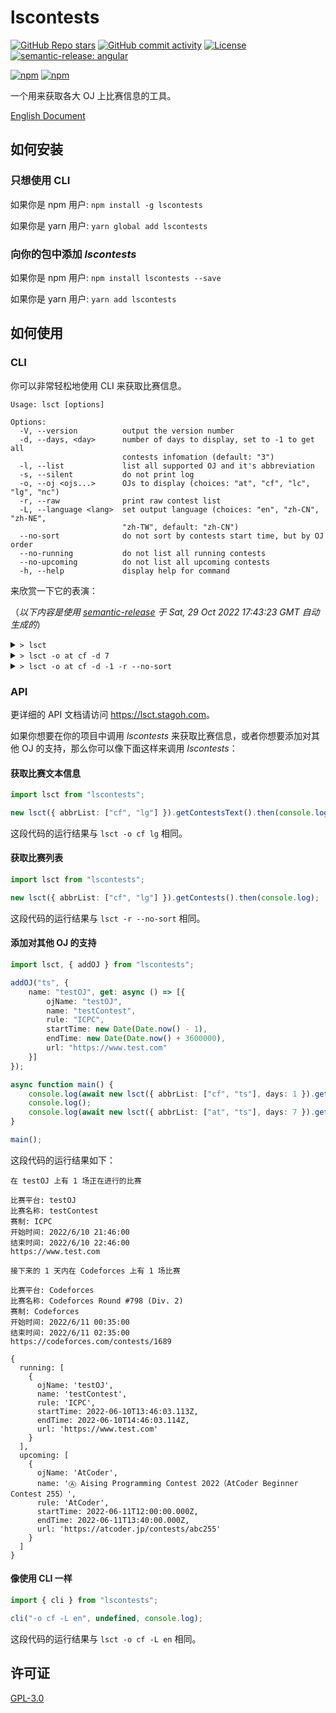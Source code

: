 # lscontests

[![GitHub Repo stars](https://img.shields.io/github/stars/StableAgOH/lscontests?style=social)](https://github.com/StableAgOH/lscontests)
[![GitHub commit activity](https://img.shields.io/github/commit-activity/m/StableAgOH/lscontests?logo=github)](https://github.com/StableAgOH/lscontests)
[![License](https://img.shields.io/github/license/StableAgOH/lscontests)](https://github.com/StableAgOH/lscontests)
[![semantic-release: angular](https://img.shields.io/badge/semantic--release-angular-e10079?logo=semantic-release)](https://github.com/semantic-release/semantic-release)

[![npm](https://img.shields.io/npm/v/lscontests?logo=npm)](https://www.npmjs.com/package/lscontests)
[![npm](https://img.shields.io/npm/dw/lscontests?logo=npm)](https://www.npmjs.com/package/lscontests)

一个用来获取各大 OJ 上比赛信息的工具。

[English Document](./README.md)

## 如何安装

### 只想使用 CLI

如果你是 npm 用户: `npm install -g lscontests`

如果你是 yarn 用户: `yarn global add lscontests`

### 向你的包中添加 *lscontests*

如果你是 npm 用户: `npm install lscontests --save`

如果你是 yarn 用户: `yarn add lscontests`

## 如何使用

### CLI

你可以非常轻松地使用 CLI 来获取比赛信息。

<!-- block_help begin -->
```text
Usage: lsct [options]

Options:
  -V, --version          output the version number
  -d, --days, <day>      number of days to display, set to -1 to get all
                         contests infomation (default: "3")
  -l, --list             list all supported OJ and it's abbreviation
  -s, --silent           do not print log
  -o, --oj <ojs...>      OJs to display (choices: "at", "cf", "lc", "lg", "nc")
  -r, --raw              print raw contest list
  -L, --language <lang>  set output language (choices: "en", "zh-CN", "zh-NE",
                         "zh-TW", default: "zh-CN")
  --no-sort              do not sort by contests start time, but by OJ order
  --no-running           do not list all running contests
  --no-upcoming          do not list all upcoming contests
  -h, --help             display help for command
```
<!-- block_help end -->

来欣赏一下它的表演：

<!-- block_cli begin -->
（*以下内容是使用 [semantic-release](https://github.com/semantic-release/semantic-release) 于 Sat, 29 Oct 2022 17:43:23 GMT 自动生成的*）

<details>
<summary> <code>> lsct </code> </summary>

```text
在 Luogu 上有 2 场正在进行的比赛

比赛平台: Luogu
比赛名称: CSP-J 2022 自测
赛制: IOI
开始时间: 10/29/2022, 04:30:00
结束时间: 11/5/2022, 14:00:00
https://www.luogu.com.cn/contest/90215

比赛平台: Luogu
比赛名称: CSP-S 2022 自测
赛制: IOI
开始时间: 10/29/2022, 10:45:00
结束时间: 11/5/2022, 14:00:00
https://www.luogu.com.cn/contest/90216

接下来的 3 天内在 LeetCode,AtCoder 上有 2 场比赛

比赛平台: LeetCode
比赛名称: Weekly Contest 317
赛制: AtCoder
开始时间: 10/30/2022, 02:30:00
结束时间: 10/30/2022, 04:00:00
https://leetcode.com/contest/weekly-contest-317

比赛平台: AtCoder
比赛名称: Ⓗ TOYOTA MOTOR CORPORATION Programming Contest 2022（AtCoder Heuristic Contest 015）
赛制: AtCoder
开始时间: 10/30/2022, 06:00:00
结束时间: 10/30/2022, 10:00:00
https://atcoder.jp/contests/ahc015
```

</details>

<details>
<summary> <code>> lsct -o at cf -d 7</code> </summary>

```text
在 AtCoder,Codeforces 上没有正在进行的比赛捏

接下来的 7 天内在 AtCoder,Codeforces 上有 3 场比赛

比赛平台: AtCoder
比赛名称: Ⓗ TOYOTA MOTOR CORPORATION Programming Contest 2022（AtCoder Heuristic Contest 015）
赛制: AtCoder
开始时间: 10/30/2022, 06:00:00
结束时间: 10/30/2022, 10:00:00
https://atcoder.jp/contests/ahc015

比赛平台: Codeforces
比赛名称: Codeforces Round (Div. 2)
赛制: Codeforces
开始时间: 11/4/2022, 14:35:00
结束时间: 11/4/2022, 16:35:00
https://codeforces.com/contests/1747

比赛平台: AtCoder
比赛名称: Ⓐ AtCoder Beginner Contest 276
赛制: AtCoder
开始时间: 11/5/2022, 12:00:00
结束时间: 11/5/2022, 13:40:00
https://atcoder.jp/contests/abc276
```

</details>

<details>
<summary> <code>> lsct -o at cf -d -1 -r --no-sort</code> </summary>

```json
{
  "running": [],
  "upcoming": [
    {
      "ojName": "AtCoder",
      "name": "Ⓗ TOYOTA MOTOR CORPORATION Programming Contest 2022（AtCoder Heuristic Contest 015）",
      "rule": "AtCoder",
      "startTime": "2022-10-30T06:00:00.000Z",
      "endTime": "2022-10-30T10:00:00.000Z",
      "url": "https://atcoder.jp/contests/ahc015"
    },
    {
      "ojName": "AtCoder",
      "name": "Ⓐ AtCoder Beginner Contest 276",
      "rule": "AtCoder",
      "startTime": "2022-11-05T12:00:00.000Z",
      "endTime": "2022-11-05T13:40:00.000Z",
      "url": "https://atcoder.jp/contests/abc276"
    },
    {
      "ojName": "AtCoder",
      "name": "Ⓗ HACK TO THE FUTURE 2023 qual（AtCoder Heuristic Contest 016）",
      "rule": "AtCoder",
      "startTime": "2022-11-11T10:00:00.000Z",
      "endTime": "2022-11-20T10:00:00.000Z",
      "url": "https://atcoder.jp/contests/ahc016"
    },
    {
      "ojName": "AtCoder",
      "name": "Ⓐ Daiwa Securities Co. Ltd. Programming Contest 2022 Autumn (AtCoder Beginner Contest 277)",
      "rule": "AtCoder",
      "startTime": "2022-11-12T12:00:00.000Z",
      "endTime": "2022-11-12T13:40:00.000Z",
      "url": "https://atcoder.jp/contests/abc277"
    },
    {
      "ojName": "AtCoder",
      "name": "Ⓐ TOYOTA SYSTEMS Programming Contest 2022(AtCoder Beginner Contest 279)",
      "rule": "AtCoder",
      "startTime": "2022-11-26T12:00:00.000Z",
      "endTime": "2022-11-26T13:40:00.000Z",
      "url": "https://atcoder.jp/contests/abc279"
    },
    {
      "ojName": "Codeforces",
      "name": "Codeforces Round (Div. 2)",
      "rule": "Codeforces",
      "startTime": "2022-11-04T14:35:00.000Z",
      "endTime": "2022-11-04T16:35:00.000Z",
      "url": "https://codeforces.com/contests/1747"
    },
    {
      "ojName": "Codeforces",
      "name": "CodeTON Round 3 (Div. 1 + Div. 2, Rated, Prizes!)",
      "rule": "Codeforces",
      "startTime": "2022-11-06T14:35:00.000Z",
      "endTime": "2022-11-06T16:35:00.000Z",
      "url": "https://codeforces.com/contests/1750"
    },
    {
      "ojName": "Codeforces",
      "name": "Codeforces Round (Div. 2)",
      "rule": "Codeforces",
      "startTime": "2022-11-12T14:35:00.000Z",
      "endTime": "2022-11-12T16:35:00.000Z",
      "url": "https://codeforces.com/contests/1748"
    },
    {
      "ojName": "Codeforces",
      "name": "45th ICPC World Finals Challenge powered by Huawei - Problem 1",
      "startTime": "2022-11-17T00:00:00.000Z",
      "endTime": "2022-11-30T23:59:00.000Z",
      "url": "https://codeforces.com/contests/1751"
    },
    {
      "ojName": "Codeforces",
      "name": "45th ICPC World Finals Challenge powered by Huawei - Problem 2",
      "startTime": "2022-11-17T00:00:00.000Z",
      "endTime": "2022-11-30T23:59:00.000Z",
      "url": "https://codeforces.com/contests/1752"
    },
    {
      "ojName": "Codeforces",
      "name": "Codeforces Round (Div. 2)",
      "rule": "Codeforces",
      "startTime": "2022-12-27T14:35:00.000Z",
      "endTime": "2022-12-27T16:35:00.000Z",
      "url": "https://codeforces.com/contests/1731"
    }
  ]
}
```

</details>
<!-- block_cli end -->

### API

更详细的 API 文档请访问 <https://lsct.stagoh.com>。

如果你想要在你的项目中调用 *lscontests* 来获取比赛信息，或者你想要添加对其他 OJ 的支持，那么你可以像下面这样来调用 *lscontests*：

#### 获取比赛文本信息

```typescript
import lsct from "lscontests";

new lsct({ abbrList: ["cf", "lg"] }).getContestsText().then(console.log);
```

这段代码的运行结果与 `lsct -o cf lg` 相同。

#### 获取比赛列表

```typescript
import lsct from "lscontests";

new lsct({ abbrList: ["cf", "lg"] }).getContests().then(console.log);
```

这段代码的运行结果与 `lsct -r --no-sort` 相同。

#### 添加对其他 OJ 的支持

```typescript
import lsct, { addOJ } from "lscontests";

addOJ("ts", {
    name: "testOJ", get: async () => [{
        ojName: "testOJ",
        name: "testContest",
        rule: "ICPC",
        startTime: new Date(Date.now() - 1),
        endTime: new Date(Date.now() + 3600000),
        url: "https://www.test.com"
    }]
});

async function main() {
    console.log(await new lsct({ abbrList: ["cf", "ts"], days: 1 }).getContestsText());
    console.log();
    console.log(await new lsct({ abbrList: ["at", "ts"], days: 7 }).getContests());
}

main();
```

这段代码的运行结果如下：

```text
在 testOJ 上有 1 场正在进行的比赛

比赛平台: testOJ
比赛名称: testContest
赛制: ICPC
开始时间: 2022/6/10 21:46:00
结束时间: 2022/6/10 22:46:00
https://www.test.com

接下来的 1 天内在 Codeforces 上有 1 场比赛

比赛平台: Codeforces
比赛名称: Codeforces Round #798 (Div. 2)
赛制: Codeforces
开始时间: 2022/6/11 00:35:00
结束时间: 2022/6/11 02:35:00
https://codeforces.com/contests/1689

{
  running: [
    {
      ojName: 'testOJ',
      name: 'testContest',
      rule: 'ICPC',
      startTime: 2022-06-10T13:46:03.113Z,
      endTime: 2022-06-10T14:46:03.114Z,
      url: 'https://www.test.com'
    }
  ],
  upcoming: [
    {
      ojName: 'AtCoder',
      name: 'Ⓐ Aising Programming Contest 2022（AtCoder Beginner Contest 255）',
      rule: 'AtCoder',
      startTime: 2022-06-11T12:00:00.000Z,
      endTime: 2022-06-11T13:40:00.000Z,
      url: 'https://atcoder.jp/contests/abc255'
    }
  ]
}
```

#### 像使用 CLI 一样

```typescript
import { cli } from "lscontests";

cli("-o cf -L en", undefined, console.log);
```

这段代码的运行结果与 `lsct -o cf -L en` 相同。

## 许可证

[GPL-3.0](https://www.gnu.org/licenses/gpl-3.0.html)
